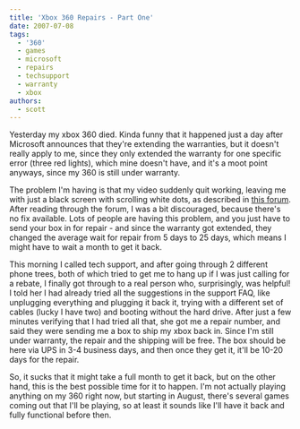 ```yaml
---
title: 'Xbox 360 Repairs - Part One'
date: 2007-07-08
tags:
  - '360'
  - games
  - microsoft
  - repairs
  - techsupport
  - warranty
  - xbox
authors:
  - scott
---
```


Yesterday my xbox 360 died. Kinda funny that it happened just a day after Microsoft announces that they're extending the warranties, but it doesn't really apply to me, since they only extended the warranty for one specific error (three red lights), which mine doesn't have, and it's a moot point anyways, since my 360 is still under warranty.

The problem I'm having is that my video suddenly quit working, leaving me with just a black screen with scrolling white dots, as described in [this forum](http://forums.xbox.com/13392007/ShowPost.aspx). After reading through the forum, I was a bit discouraged, because there's no fix available. Lots of people are having this problem, and you just have to send your box in for repair - and since the warranty got extended, they changed the average wait for repair from 5 days to 25 days, which means I might have to wait a month to get it back.

This morning I called tech support, and after going through 2 different phone trees, both of which tried to get me to hang up if I was just calling for a rebate, I finally got through to a real person who, surprisingly, was helpful! I told her I had already tried all the suggestions in the support FAQ, like unplugging everything and plugging it back it, trying with a different set of cables (lucky I have two) and booting without the hard drive. After just a few minutes verifying that I had tried all that, she got me a repair number, and said they were sending me a box to ship my xbox back in. Since I'm still under warranty, the repair and the shipping will be free. The box should be here via UPS in 3-4 business days, and then once they get it, it'll be 10-20 days for the repair.

So, it sucks that it might take a full month to get it back, but on the other hand, this is the best possible time for it to happen. I'm not actually playing anything on my 360 right now, but starting in August, there's several games coming out that I'll be playing, so at least it sounds like I'll have it back and fully functional before then.
